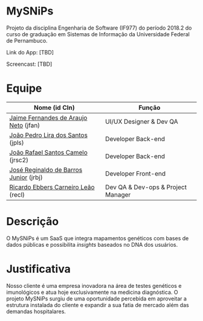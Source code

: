 # MySNiPs
Projeto da disciplina Engenharia de Software (IF977) do período 2018.2 do curso de graduação em Sistemas de Informação da Universidade Federal de Pernambuco.

Link do App: [TBD]

Screencast: [TBD]

# Equipe
| Nome (id CIn) | Função |
| ------------- | ------ |
| [Jaime Fernandes de Araujo Neto](https://github.com/jfernan10) (jfan) | UI/UX Designer & Dev QA |
| [João Pedro Lira dos Santos](https://github.com/jpmagi10) (jpls) | Developer Back-end |
| [João Rafael Santos Camelo](https://github.com/JoaoRafaelCamelo) (jrsc2) | Developer Back-end |
| [José Reginaldo de Barros Junior](https://github.com/jrbj0) (jrbj) | Developer Front-end |
| [Ricardo Ebbers Carneiro Leão](https://github.com/ricardoebbers) (recl) | Dev QA & Dev-ops & Project Manager |

# Descrição

O MySNiPs é um SaaS que integra mapamentos genéticos com bases de dados públicas e possibilita _insights_ baseados no DNA dos usuários.

# Justificativa

Nosso cliente é uma empresa inovadora na área de testes genéticos e imunológicos e atua hoje exclusivamente na medicina diagnóstica. O projeto MySNiPs surgiu de uma oportunidade percebida em aproveitar a estrutura instalada do cliente e expandir a sua fatia de mercado além das demandas hospitalares.